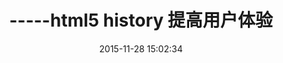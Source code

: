---
title: -----html5 history 提高用户体验
date: 2015-11-28 15:02:34
categories: html5
tags: [history,html5]
---
